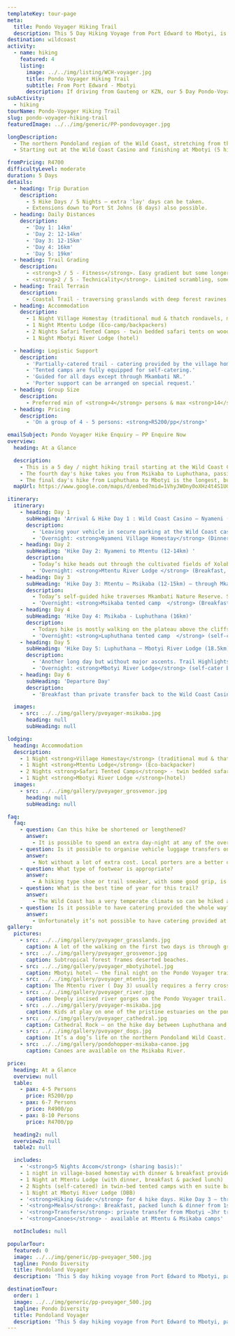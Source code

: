 ```yaml
---
templateKey: tour-page
meta:
  title: Pondo Voyager Hiking Trail
  description: This 5 Day Hiking Voyage from Port Edward to Mbotyi, is the closest Wild Coast hike option to KZN and Gauteng. This hike packs an authentic mix of experience along a diverse route. Overnighting in a village homestay, eco-lodge, tented camps and local hotel.
destination: wildcoast
activity:
  - name: hiking
    featured: 4
    listing:
      image: ../../img/listing/WCH-voyager.jpg
      title: Pondo Voyager Hiking Trail
      subtitle: From Port Edward - Mbotyi
      description: If driving from Gauteng or KZN, our 5 Day Pondo-Voyager, starting at Port Edward and finishing at Mbotyi, is a good option to consider. With accommodation in friendly homestay's, community-camps, nature reserves & more luxury lodge options in the latter half of the trail, this hike packs an authentic mix of experience along a diverse route.
subActivity:
  - hiking
tourName: Pondo-Voyager Hiking Trail
slug: pondo-voyager-hiking-trail
featuredImage: ../../img/generic/PP-pondovoyager.jpg

longDescription:
  - The northern Pondoland region of the Wild Coast, stretching from the Mtamvuna River at Port Edward down to the Mzimvubu River of Port St John's, is of greater accessibility to hiking groups coming from Gauteng or KwaZulu-Natal.
  - Starting out at the Wild Coast Casino and finishing at Mbotyi (5 hike days), this hike traverses some of the most rugged and pristine terrain of the Wild Coast and provides an eclectic mix of experiences for the adventurous hiker. The scenery is wild and undulating. Settling into a homestay for the first night among the local people offers a unique and enlightening experience. Blended with secluded bush camps and a lick of luxury on the final night, hikers are sure to leave feeling revitalised and enlightened.

fromPricing: R4700
difficultyLevel: moderate
duration: 5 Days
details:
  - heading: Trip Duration
    description:
      - 5 Hike Days / 5 Nights – extra 'lay' days can be taken.
      - Extensions down to Port St Johns (8 days) also possible.
  - heading: Daily Distances
    description:
      - 'Day 1: 14km'
      - 'Day 2: 12-14km'
      - 'Day 3: 12-15km'
      - 'Day 4: 16km'
      - 'Day 5: 19km'
  - heading: Trail Grading
    description:
      - <strong>3 / 5 - Fitness</strong>. Easy gradient but some longer daily distances.
      - <strong>2 / 5 - Technicality</strong>. Limited scrambling, some rock-hopping and potential river crossings.
  - heading: Trail Terrain
    description:
      - Coastal Trail - traversing grasslands with deep forest ravines and gorges, rocky headlands, sandy beaches and passing through friendly Pondo villages.
  - heading: Accommodation
    description:
      - 1 Night Village Homestay (traditional mud & thatch rondavels, mattress on floor with bedding & bucket bath)
      - 1 Night Mtentu Lodge (Eco-camp/backpackers)
      - 2 Nights Safari Tented Camps - twin bedded safari tents on wooden platforms under thatch boma's with ensuite ablutions & hot water gas shower.
      - 1 Night Mbotyi River Lodge (hotel)

  - heading: Logistic Support
    description:
      - 'Partially-catered trail - catering provided by the village homestays, Mtentu lodge & Mbotyi'
      - 'Tented camps are fully equipped for self-catering.'
      - 'Guided for all days except through Mkambati NR.'
      - 'Porter support can be arranged on special request.'
  - heading: Group Size
    description:
      - Preferred min of <strong>4</strong> persons & max <strong>14</strong>/ per single transfer
  - heading: Pricing
    description:
      - 'On a group of 4 - 5 persons: <strong>R5200/pp</strong>'

emailSubject: Pondo Voyager Hike Enquiry – PP Enquire Now
overview:
  heading: At a Glance

  description:
    - This is a 5 day / night hiking trail starting at the Wild Coast Casino and finishing at Mbotyi. Led by a passionate local guide, hikers will be treated to warm amaXhosa hospitality at a village homestay in Xolobeni on the first night of the trail. The second night is spent at a community lodge on the gorgeous Mtentu estuary, before entering Mkambati Nature Reserve and walking  through to the Msikaba River, where a night will be spent in an East African style tented camp, nestled amongst the milkwoods. Canoes are available from the camp, and guests can finish the day with a sunset paddle up the estuary.
    - The fourth day's hike takes you from Msikaba to Luphuthana, passing the site of the fated Grosvenor shipwreck and the remnants of the pioneering attempts to recover her treasure. Overnighting at another tented camp, hikers can enjoy sundowners whilst watching the natural spray display that is created from waves crashing up against the flat rock shelf at Luphuthana.
    - The final day's hike from Luphuthana to Mbotyi is the longest, but the renowned landmarks of Waterfall Bluff, Cathedral Rock and Mfhilo falls make for exciting exploration! Finishing at Mbotyi, hikers can treat themselves to a final night of luxury offered by Mbotyi River Lodge.
  mapUrl: https://www.google.com/maps/d/embed?mid=1VhyJWOny0oXHz4t4S1UGzwIV2Aw&usp=en

itinerary:
  itinerary:
    - heading: Day 1
      subHeading: 'Arrival & Hike Day 1 : Wild Coast Casino – Nyameni (14km)'
      description:
        - 'Leaving your vehicle in secure parking at the Wild Coast casino, you will meet your guide here. Today’s hike is mostly along the beach passing remnants of a petrified forest, through to the stunning Nyameni river and then on to the Xolobeni village for a night in a local homestay.'
        - 'Overnight: <strong>Nyameni Village Homestay</strong> (Dinner)'
    - heading: Day 2
      subHeading: 'Hike Day 2: Nyameni to Mtentu (12-14km) '
      description:
        - Today’s hike heads out through the cultivated fields of Xolobeni across the grasslands and over the red dunes through to Sikombe and on to Mtentu.
        - 'Overnight: <strong>Mtentu River Lodge </strong> (Breakfast, packed lunch & dinner)'
    - heading: Day 3
      subHeading: 'Hike Day 3: Mtentu – Msikaba (12-15km) – through Mkambati Nature Reserve. Self-guided day'
      description:
        - Today’s self-guided hike traverses Mkambati Nature Reserve. Secret bays and waterfalls, baboon cave, palmiet rivers and zebra wave gazing.
        - 'Overnight: <strong>Msikaba tented camp  </strong> (Breakfast & packed lunch from Mtentu. Self-cater dinner).'
    - heading: Day 4
      subHeading: 'Hike Day 4: Msikaba - Luphuthana (16km)'
      description:
        - Todays hike is mostly walking on the plateau above the cliffs. The vestiges of treasure quests at Grosvenor, Goss’s Point and the stunning Mkweni estuary as well as the fantastic spray display at Luphuthana, are highlights.
        - 'Overnight: <strong>Luphuthana tented camp  </strong> (self-cater)'
    - heading: Day 5
      subHeading: 'Hike Day 5: Luphuthana – Mbotyi River Lodge (18.5km)'
      description:
        - 'Another long day but without major ascents. Trail Highlights include: Top Hat, Waterfall Bluff (an 80m high waterfall which plunges directly into the ocean), Cathedral Rock, Mfihlelo Waterfall, freshwater swimming pools on the Mlambomkulu river, the Views from the top of Drew’s Camp looking down towards Mbotyi where you will enjoy the comfort of Mbotyi River Lodge for this final night.'
        - 'Overnight: <strong>Mbotyi River Lodge</strong> (self-cater breakfast & lunch. Dinner at Mbotyi)'
    - heading: Day 6
      subHeading: 'Departure Day'
      description:
        - 'Breakfast than private transfer back to the Wild Coast Casino (approx 3hrs)'

  images:
    - src: ../../img/gallery/pvoyager-msikaba.jpg
      heading: null
      subHeading: null

lodging:
  heading: Accommodation
  description:
    - 1 Night <strong>Village Homestay</strong> (traditional mud & thatch rondavels, mattress on floor with bedding & bucket bath)
    - 1 Night <strong>Mtentu Lodge</strong> (Eco-backpacker)
    - 2 Nights <strong>Safari Tented Camps</strong> - twin bedded safari tents on wooden platforms under thatch boma's with ensuite ablutions & hot water gas shower.
    - 1 Night <strong>Mbotyi River Lodge </strong>(hotel)
  images:
    - src: ../../img/gallery/pvoyager_grosvenor.jpg
      heading: null
      subHeading: null

faq:
  faq:
    - question: Can this hike be shortened or lengthened?
      answer:
        - It is possible to spend an extra day-night at any of the overnight locations. We can highly recommend a second night at Mtentu lodge, where catering is provided. The paddle-hike to Swallowtail falls is an unforgettable experience. If you looking for a shorter version of this trail – try our Mtentu Explorer.
    - question: Is it possible to organise vehicle luggage transfers on this hike?
      answer:
        - Not without a lot of extra cost. Local porters are a better option, but they also are a little tricky to arrange on this particular hike as the hike crosses over a number of guide-porter territories.
    - question: What type of footwear is appropriate?
      answer:
        - A hiking type shoe or trail sneaker, with some good grip, is perfect.
    - question: What is the best time of year for this trail?
      answer:
        - The Wild Coast has a very temperate climate so can be hiked all year round, but from about March through to November tend to be better months i.t.o less rainfall. Best to try avoid the busy school holiday periods though. Winter months offer a wonderful and stable climate for hiking and the annual sardine run brings with it game fish, schools of dolphin, and pelagic birds. Getting into Mbotyi hotel over sardine season is a challenge though.
    - question: Is it possible to have catering provided the whole way?
      answer:
        - Unfortunately it’s not possible to have catering provided at the tented camps unless you go with the pondo-hopper option in this stretch which will significantly increase the price. However, the tented camps are fully equipped for self-catering – so you just need to bring your own food. It is also possible to do this trail in reverse so you get the self-catering nights done in the beginning of the hike.
gallery:
  pictures:
    - src: ../../img/gallery/pvoyager_grasslands.jpg
      caption: A lot of the walking on the first two days is through grasslands.
    - src: ../../img/gallery/pvoyager_grosvenor.jpg
      caption: Subtropical forest frames deserted beaches.
    - src: ../../img/gallery/pvoyager_mbotyihotel.jpg
      caption: Mbotyi hotel – the final night on the Pondo Voyager trail.
    - src: ../../img/gallery/pvoyager_mtentu.jpg
      caption: The Mtentu river ( Day 3) usually requires a ferry crossing.
    - src: ../../img/gallery/pvoyager_river.jpg
      caption: Deeply incised river gorges on the Pondo Voyager trail.
    - src: ../../img/gallery/pvoyager-msikaba.jpg
      caption: Kids at play on one of the pristine estuaries on the pondoland stretch of Wild Coast.
    - src: ../../img/gallery/pvoyager_cathedral.jpg
      caption: Cathedral Rock – on the hike day between Luphuthana and Mbotyi.
    - src: ../../img/gallery/pvoyager_dogs.jpg
      caption: It’s a dog’s life on the northern Pondoland Wild Coast.
    - src: ../../img/gallery/pondohopper-msikaba-canoe.jpg
      caption: Canoes are available on the Msikaba River.

price:
  heading: At a Glance
  overview: null
  table:
    - pax: 4-5 Persons
      price: R5200/pp
    - pax: 6-7 Persons
      price: R4900/pp
    - pax: 8-10 Persons
      price: R4700/pp

  heading2: null
  overview2: null
  table2: null

  includes:
    - '<strong>5 Nights Accom</strong> (sharing basis):'
    - 1 night in village-based homestay with dinner & breakfast provided
    - 1 Night at Mtentu Lodge (with dinner, breakfast & packed lunch)
    - 2 Nights (self-catered) in twin-bed tented camps with en suite bathrooms (Msikaba & Luphuthana)
    - 1 Night at Mbotyi River Lodge (DBB)
    - '<strong>Hiking Guide:</strong> for 4 hike days. Hike Day 3 – through Mkambati Nature Reserve is a self-guided day'
    - '<strong>Meals</strong>: Breakfast, packed lunch & dinner from 1st night homestay & Mtentu. Dinner & breakfast from Mbotyi. * Need to self-cater for the 2 nights in the tented camps'
    - '<strong>Transfers</strong>: private transfer from Mbotyi –3hr transfer back to Port Edward/ Wild Coast Casino'
    - '<strong>Canoes</strong> - available at Mtentu & Msikaba camps'

  notIncludes: null

popularTour:
  featured: 0
  image: ../../img/generic/pp-pvoyager_500.jpg
  tagline: Pondo Diversity
  title: Pondoland Voyager
  description: 'This 5 day hiking voyage from Port Edward to Mbotyi, packs an authentic mix of experience along a diverse route. Overnighting in a village homestay, eco-lodge, tented camps and Mbotyi River Lodge.'

destinationTour:
  order: 1
  image: ../../img/generic/pp-pvoyager_500.jpg
  tagline: Pondo Diversity
  title: Pondoland Voyager
  description: 'This 5 day hiking voyage from Port Edward to Mbotyi, packs an authentic mix of experience along a diverse route. Overnighting in a village homestay, eco-lodge, tented camps and Mbotyi River Lodge.'
---
```

